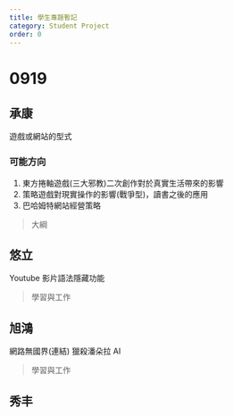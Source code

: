 ```yaml
---
title: 學生專題暫記
category: Student Project
order: 0
---
```


# 0919

## 承康
遊戲或網站的型式

### 可能方向
1. 東方捲軸遊戲(三大邪教)二次創作對於真實生活帶來的影響
2. 策略遊戲對現實操作的影響(戰爭型)，讀書之後的應用
3. 巴哈姆特網站經營策略

> 大綱

## 悠立
Youtube 影片語法隱藏功能

> 學習與工作


## 旭鴻
網路無國界(連結)
獵殺潘朵拉
AI

> 學習與工作

## 秀丰
